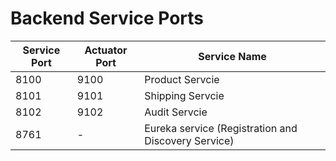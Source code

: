# Backend Service Ports

|Service Port|Actuator Port|Service Name|
|---|---|---|
|8100|9100|Product Servcie|
|8101|9101|Shipping Servcie|
|8102|9102|Audit Servcie|
|8761|-|Eureka service (Registration and Discovery Service)
